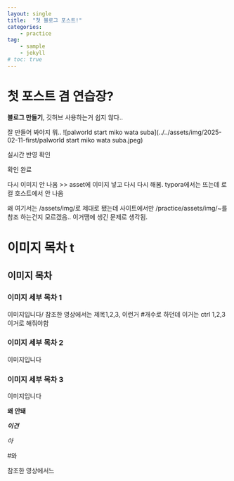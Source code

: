 ```yaml
---
layout: single
title:  "첫 블로그 포스트!"
categories: 
    - practice
tag: 
    - sample
    - jekyll
# toc: true
---
```


# 첫 포스트 겸 연습장?

**블로그 만들기**, 깃허브 사용하는거 쉽지 않다..

잘 만들어 봐야지 뭐.. ![palworld start miko wata suba](../../assets/img/2025-02-11-first/palworld start miko wata suba.jpeg)

실시간 반영 확인 

확인 완료

다시 이미지 안 나옴 >> asset에 이미지 넣고 다시 다시 해봄.  typora에서는 뜨는데 로컬 호스트에서 안 나옴

왜 여기서는 /assets/img/로 제대로 됐는데 사이트에서만 /practice/assets/img/~를 참조 하는건지 모르겠음.. 이거땜에 생긴 문제로 생각됨.



# 이미지 목차 t

## 이미지 목차

### 이미지 세부 목차 1

이미지입니다/ 참조한 영상에서는 제목1,2,3, 이런거 #개수로 하던데 이거는 ctrl 1,2,3이거로 해줘야함



### 이미지 세부 목차 2

이미지입니다

### 이미지 세부 목차 3

이미지입니다

**왜 안돼**

***이건***

*아*

#와

참조한 영상에서느



